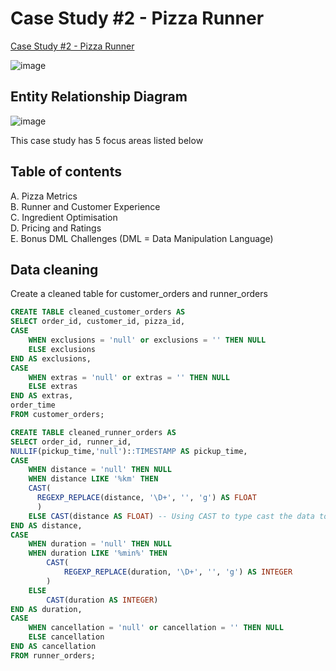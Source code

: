 # Case Study #2 - Pizza Runner
[Case Study #2 - Pizza Runner](https://8weeksqlchallenge.com/case-study-2/)

![image](https://github.com/user-attachments/assets/445ea183-9a61-473d-995e-299878f3e1d8)


## Entity Relationship Diagram
![image](https://github.com/user-attachments/assets/0f2e58ad-7bfb-4d29-b1db-ec978f8a49c1)

This case study has 5 focus areas listed below

## Table of contents
A. Pizza Metrics  
B. Runner and Customer Experience  
C. Ingredient Optimisation  
D. Pricing and Ratings  
E. Bonus DML Challenges (DML = Data Manipulation Language)  

## Data cleaning
Create a cleaned table for customer_orders and runner_orders
````sql
CREATE TABLE cleaned_customer_orders AS
SELECT order_id, customer_id, pizza_id,
CASE
	WHEN exclusions = 'null' or exclusions = '' THEN NULL
    ELSE exclusions
END AS exclusions,
CASE
	WHEN extras = 'null' or extras = '' THEN NULL
    ELSE extras
END AS extras,
order_time
FROM customer_orders;

CREATE TABLE cleaned_runner_orders AS
SELECT order_id, runner_id,
NULLIF(pickup_time,'null')::TIMESTAMP AS pickup_time,
CASE
    WHEN distance = 'null' THEN NULL
    WHEN distance LIKE '%km' THEN 
    CAST(
      REGEXP_REPLACE(distance, '\D+', '', 'g') AS FLOAT
      )
    ELSE CAST(distance AS FLOAT) -- Using CAST to type cast the data to FLOAT
END AS distance,
CASE
    WHEN duration = 'null' THEN NULL
    WHEN duration LIKE '%min%' THEN 
        CAST(
            REGEXP_REPLACE(duration, '\D+', '', 'g') AS INTEGER
        )
    ELSE 
        CAST(duration AS INTEGER)
END AS duration,
CASE
	WHEN cancellation = 'null' or cancellation = '' THEN NULL
    ELSE cancellation
END AS cancellation
FROM runner_orders;
````
